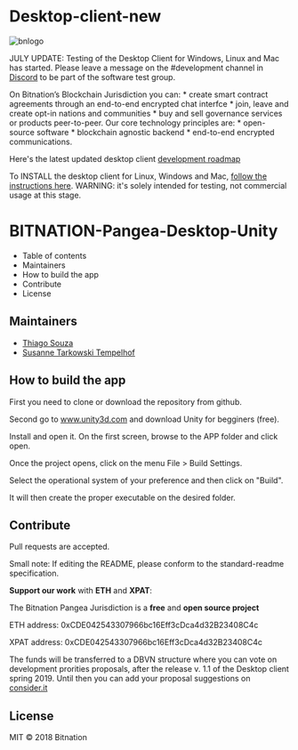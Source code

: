 # Desktop-client-new

![bnlogo](https://user-images.githubusercontent.com/17184469/56422398-7136fb80-62a7-11e9-957c-7d43c2e77e15.png)

JULY UPDATE: Testing of the Desktop Client for Windows, Linux and Mac has started. Please leave a message on the #development channel in [Discord](https://discordapp.com/invite/whzS4Fr) to be part of the software test group.

On Bitnation’s Blockchain Jurisdiction you can: * create smart contract agreements through an end-to-end encrypted chat interfce * join, leave and create opt-in nations and communities * buy and sell governance services or products peer-to-peer. Our core technology principles are: * open-source software * blockchain agnostic backend * end-to-end encrypted communications.

Here's the latest updated desktop client [development roadmap](https://steemit.com/bitnation/@bitnation/bitnation-pangea-jurisdiction-desktop-client-roadmap)

To INSTALL the desktop client for Linux, Windows and Mac, [follow the instructions here](http://bitnationapi.azurewebsites.net/downloads/). WARNING: it's solely intended for testing, not commercial usage at this stage.

# BITNATION-Pangea-Desktop-Unity

* Table of contents
* Maintainers
* How to build the app
* Contribute
* License

## Maintainers

* [Thiago Souza](https://github.com/ThiagoVSouza)
* [Susanne Tarkowski Tempelhof](https://github.com/xsttx)

## How to build the app


First you need to clone or download the repository from github.

Second go to www.unity3d.com and download Unity for begginers (free).

Install and open it. On the first screen, browse to the APP folder and click open.

Once the project opens, click on the menu File > Build Settings.

Select the operational system of your preference and then click on "Build".

It will then create the proper executable on the desired folder.


## Contribute


Pull requests are accepted.

Small note: If editing the README, please conform to the standard-readme specification.


**Support our work** with **ETH** and **XPAT**:

The Bitnation Pangea Jurisdiction is a **free** and **open source project**

ETH address: 0xCDE042543307966bc16Eff3cDca4d32B23408C4c

XPAT address: 0xCDE042543307966bc16Eff3cDca4d32B23408C4c

The funds will be transferred to a DBVN structure where you can vote on development prorities proposals, after the release v. 1.1 of the Desktop client spring 2019. Until then you can add your proposal suggestions on [consider.it](https://tse.bitnation.co/)

## License
MIT © 2018 Bitnation

